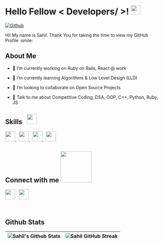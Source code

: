 <h1>
    Hello Fellow < Developers/ >! <img src = "https://raw.githubusercontent.com/MartinHeinz/MartinHeinz/master/wave.gif" width = 30px>
</h1>

<p align='center'>
</p>

[![Github](https://img.shields.io/github/followers/sahilbansal17?label=Follow&style=social)](https://github.com/sahilbansal17)

<div size='20px'>
    Hi! My name is Sahil. Thank You for taking the time to view my GitHub Profile :smile:
</div>

<h2>
    About Me
</h2>

- 💎 I’m currently working on Ruby on Rails, React @ work

- 🌱 I’m currently learning Algorithms & Low Level Design (LLD)

- 👯 I’m looking to collaborate on Open Source Projects

- 💬 Talk to me about Competitive Coding, DSA, OOP, C++, Python, Ruby, JS

<h2>
    Skills &nbsp; <img src = "https://media2.giphy.com/media/QssGEmpkyEOhBCb7e1/giphy.gif?cid=ecf05e47a0n3gi1bfqntqmob8g9aid1oyj2wr3ds3mg700bl&rid=giphy.gif" width = 32px>
</h2>
<a href= https://github.com/sahilbansal17?tab=repositories&q=&type=&language=cpp&sort= > <img width ='32px' src ='https://raw.githubusercontent.com/rahulbanerjee26/githubAboutMeGenerator/main/icons/cpp.svg'> </a>
&nbsp;
<a href= https://github.com/sahilbansal17?tab=repositories&q=&type=&language=python&sort= > <img width ='32px' src ='https://raw.githubusercontent.com/rahulbanerjee26/githubAboutMeGenerator/main/icons/python.svg'> </a>
&nbsp;
<a href= https://github.com/sahilbansal17?tab=repositories&q=&type=&language=ruby&sort= > <img width ='32px' src ='https://raw.githubusercontent.com/rahulbanerjee26/githubAboutMeGenerator/main/icons/ruby.svg'> </a>
&nbsp;
<a href= https://github.com/sahilbansal17?tab=repositories&q=&type=&language=js&sort= > <img width ='32px' src ='https://raw.githubusercontent.com/rahulbanerjee26/githubAboutMeGenerator/main/icons/javascript.svg'> </a>

<h2>
    Connect with me <img src='https://raw.githubusercontent.com/ShahriarShafin/ShahriarShafin/main/Assets/handshake.gif' width="100px">
</h2>

<a href = 'https://www.linkedin.com/in/sahilbansal17'> <img width = '32px' align= 'center' src="https://raw.githubusercontent.com/rahulbanerjee26/githubAboutMeGenerator/main/icons/linked-in-alt.svg"/></a>
&nbsp;
<a href = 'https://www.twitter.com/sahilbansal11'> <img width = '32px' align= 'center' src="https://raw.githubusercontent.com/rahulbanerjee26/githubAboutMeGenerator/main/icons/twitter.svg"/></a>

<br>

<h2>
    Github Stats
</h2>

| ![Sahil's Github Stats](https://github-readme-stats.vercel.app/api?username=sahilbansal17&show_icons=true&theme=radical) | ![Sahil GitHub Streak](https://github-readme-streak-stats.herokuapp.com/?user=sahilbansal17&theme=radical) |
|---|---|
